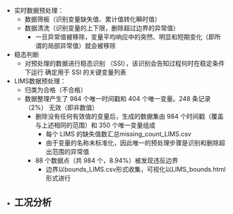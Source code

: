 - 实时数据预处理：
	- 数据筛板（识别变量缺失值、累计值转化瞬时值）
	- 数据清洗（识别变量的上下限，删除超过边界的异常值）
		- 一旦异常值被移除，变量平均响应中的突然、明显和短期变化（即所谓的局部异常值）就会被移除
- 稳态判断
	- 对预处理的数据进行稳态识别 （SSI），该识别会告知过程何时在稳定条件下运行
	  确定用于 SSI 的关键变量列表
- LIMS数据预处理：
	- 归类为合格（不合格）
	- 数据整理产生了 984 个唯一时间戳和 404 个唯一变量。248 条记录 （2%） 无效（即非数值）
		- 删除没有任何有效值的变量后，生成的数据集由 984 个时间戳（覆盖与上述相同的范围）和 350 个唯一变量组成
			- 每个 LIMS 的缺失值数汇总missing_count_LIMS.csv
			- 由于变量的名称未标准化，因此唯一的预处理步骤是识别和删除超出范围的异常值
		- 88 个数据点（共 984 个，8.94%）被发现违反边界
			- 边界以bounds_LIMS.csv形式收集，可视化以LIMS_bounds.html形式进行
- 工况分析
	-